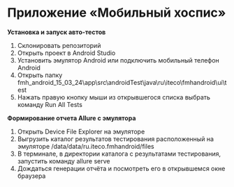 # Приложение «Мобильный хоспис»
**Установка и запуск авто-тестов**
1. Склонировать репозиторий
2. Открыть проект в Android Studio
3. Установить эмулятор Android или подключить мобильный телефон Android
4. Открыть папку fmh_android_15_03_24\app\src\androidTest\java\ru\iteco\fmhandroid\ui\test
5. Нажать правую кнопку мыши из открывшегося списка выбрать команду Run All Tests

**Формирование отчета Allure с эмулятора**
1. Открыть Device File Explorer на эмуляторе
2. Выгрузить каталог результатов тестирования расположенный на эмуляторе /data/data/ru.iteco.fmhandroid/files
3. В терминале, в директории каталога с результатами тестирования, запустить команду allure serve
4. Дождаться генерации отчёта и посмотреть его в открывшемся окне браузера
